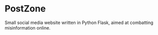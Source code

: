 # PostZone

Small social media website written in Python Flask, aimed at combatting misinformation online.

